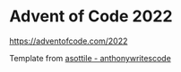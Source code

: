 Advent of Code 2022
===================

https://adventofcode.com/2022

Template from [asottile - anthonywritescode](https://github.com/anthonywritescode/aoc2022)

